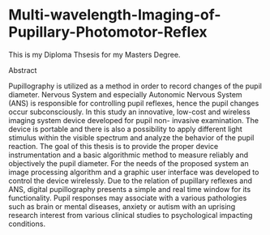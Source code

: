 # Multi-wavelength-Imaging-of-Pupillary-Photomotor-Reflex
This is my Diploma Thsesis for my Masters Degree.

Abstract

Pupillography is utilized as a method in order to record changes of the pupil diameter.
Nervous System and especially Autonomic Nervous System (ANS) is responsible for
controlling pupil reflexes, hence the pupil changes occur subconsciously. In this study
an innovative, low-cost and wireless imaging system device developed for pupil non-
invasive examination. The device is portable and there is also a possibility to apply
different light stimulus within the visible spectrum and analyze the behavior of the
pupil reaction. The goal of this thesis is to provide the proper device instrumentation
and a basic algorithmic method to measure reliably and objectively the pupil
diameter. For the needs of the proposed system an image processing algorithm and a
graphic user interface was developed to control the device wirelessly. Due to the
relation of pupillary reflexes and ANS, digital pupillography presents a simple and
real time window for its functionality. Pupil responses may associate with a various
pathologies such as brain or mental diseases, anxiety or autism with an uprising
research interest from various clinical studies to psychological impacting conditions.
